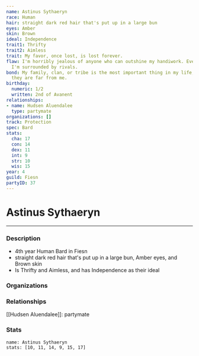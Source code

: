 ```yaml
---
name: Astinus Sythaeryn
race: Human
hair: straight dark red hair that's put up in a large bun
eyes: Amber
skin: Brown
ideal: Independence
trait1: Thrifty
trait2: Aimless
trait: My favor, once lost, is lost forever.
flaw: I'm horribly jealous of anyone who can outshine my handiwork. Everywhere I go,
  I'm surrounded by rivals.
bond: My family, clan, or tribe is the most important thing in my life, even when
  they are far from me.
birthday:
  numeric: 1/2
  written: 2nd of Avanent
relationships:
- name: Hudsen Aluendalee
  type: partymate
organizations: []
track: Protection
spec: Bard
stats:
  cha: 17
  con: 14
  dex: 11
  int: 9
  str: 10
  wis: 15
year: 4
guild: Fiesn
partyID: 37
---
```

# Astinus Sythaeryn
---
### Description
- 4th year Human Bard in Fiesn
- straight dark red hair that's put up in a large bun, Amber eyes, and Brown skin
- Is Thrifty and Aimless, and has Independence as their ideal

### Organizations
### Relationships
[[Hudsen Aluendalee]]: partymate
### Stats
```statblock
name: Astinus Sythaeryn
stats: [10, 11, 14, 9, 15, 17]
```